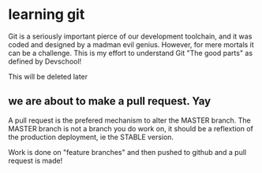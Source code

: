 # learning git

Git is a seriously important pierce of our development toolchain, and it was coded and designed by a madman evil genius. However, for mere mortals it can be a challenge. This is my effort to understand Git "The good parts" as defined by Devschool!

This will be deleted later

## we are about to make a pull request. Yay

A pull request is the prefered mechanism to alter the MASTER branch. The MASTER branch is not a branch you do work on, it should be a reflextion of the production deployment, ie the STABLE version.

Work is done on "feature branches" and then pushed to github and a pull request is made!
